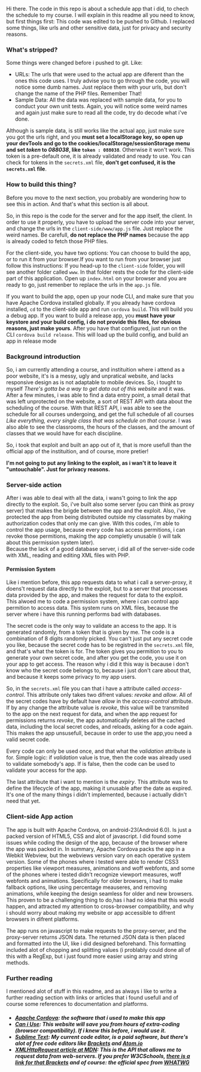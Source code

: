 <p>Hi there. The code in this repo is about a schedule app that i did, to chech the schedule to my course. I will explain in this readme all you need to know, but first things first: This code was edited to be pushed to Github. I replaced some things, like urls and other sensitive data, just for privacy and security reasons.</p>

<h3>What's stripped?</h3>
<p>Some things were changed before i pushed to git. Like:</p>
<ul>
<li>URLs: The urls that were used to the actual app are diferent than the ones this code uses. I truly advise you to go through the code, you will notice some dumb names. Just replace them with your urls, but don't change the name of the PHP files. Remember That!</li>
<li>Sample Data: All the data was replaced with sample data, for you to conduct your own unit tests. Again, you will notice some weird names and again just make sure to read all the code, try do decode what i've done.</li>
</ul>

<p>Although is sample data, is still works like the actual app, just make sure you got the urls right, and you <b>must set a localStorage key, so open up your devTools and go to the cookies/localStorage/sessionStorage menu and set <em>token</em> to <em>088038</em>, like <code>token : 088038</code></b>. Otherwise it won't work.
This token is a pre-default one, it is already validated and ready to use. You can check for tokens in the <code>secrets.xml</code> file, <b>don't get confused, it is the <code>secrets.xml</code> file</b>.
</p>
<h3>How to build this thing?</h3>
<p>Before you move to the next section, you probably are wondering how to see this in action. And that's what this section is all about. </p>
<p>So, in this repo is the code for the server and for the app itself, the client. In order to use it properly, you have to upload the server code into your server, and change the urls in the <code>client-side/www/app.js</code> file. Just replace the weird names. Be carefull, <b>do not replace the PHP names</b> because the app is already coded to fetch those PHP files.</p>
<p>For the client-side, you have two options: You can choose to build the app, or to run it from your browser.If you want to run from your browser just follow this instructions: If you head-up to the <code>client-side</code> folder, you will see another folder called <code>www</code>. In that folder rests the code for the client-side part of this application. Open up <code>index.html</code> on your browser and you are ready to go, just remenber to replace the urls in the <code>app.js</code> file.</p>
<p>If you want to build the app, open up your node CLI, and make sure that you have Apache Cordova installed globally. If you already have cordova installed, <code>cd</code> to the client-side app and run <code>cordova build</code>. This will build you a debug app. If you want to build a release app, you <b>must have your keystore and your build config, i do not provide this files, for obvious reasons, just make yours</b>. After you have that configured, just run on the CLI <code>cordova build release</code>. This will load up the build config, and build an app in release mode</p>

<h3>Background introduction</h3>

<p>So, i am currently attending a course, and instituition where i attend as a poor website, it's is a messy, ugly and unpratical website, and lacks responsive design as is not adaptable to mobile devices. So, i tought to myself <em>There's gotta be a way to get data out of this website</em> and it was. After a few minutes, i was able to find a data entry point, a small detail that was left unprotected on the website, a sort of REST API with data about the scheduling of the course. With that REST API, i was able to see the schedule for all courses undergoing, and get the full schedule of all courses <em>Like everything, every single class that was schedule on that course</em>. I was also able to see the classrooms, the hours of the classes, and the amount of classes that we would have for each discipline.</p>

<p>So, i took that exploit and built an app out of it, that is more usefull than the official app of the instituition, and of course, more pretier!</p>

<p><b>I'm not going to put any linking to the exploit, as i wan't it to leave it "untouchable". Just for privacy reasons.</b></p>


<h3>Server-side action</h3>
<p>After i was able to deal with all the data, i wans't going to link the app directly to the exploit. So, i've built also some server (you can think as proxy server) that makes the brigde between the app and the exploit. Also, i've protected the app from being distributed outside my classmates by making authorization codes that only me can give. With this codes, i'm able to control the app usage, because every code has access permitions, i can revoke those permitions, making the app completly unusable (i will talk about this permission system later).<br>
Because the lack of a good database server, i did all of the server-side code with XML, reading and editing XML files with PHP.</p>


<h4>Permission System</h4>
<p>Like i mention before, this app requests data to what i call a server-proxy, it doens't request data directly to the exploit, but to a server that processes data provided by the app, and makes the request for data to the exploit. This alwoed me to code a permission system, where i can control app permition to access data. This system runs on XML files, because the server where i have this running performs bad with databases.</p>

<p>The secret code is the only way to validate an access to the app. It is generated randomly, from a token that is given by me. The code is a combination of 8 digits randomly picked. You can't just put any secret code you like, because the secret code has to be registred in the <code>secrets.xml</code> file, and that's what the token is for. The token gives you permition to you to generate your own secret code, and after you get the code, you use it on your app to get access. The reason why i did it this way is because i don't know who the secret code belongs to, because i just don't care about that, and because it keeps some privacy to my app users.</p>

<p>So, in the <code>secrets.xml</code> file you can that i have a attribute called <em>access-control</em>. This attribute only takes two difrent values: <em>revoke</em> and <em>allow</em>. All of the secret codes have by default have <em>allow</em> in the  <em>access-control</em> attribute. If by any change the attribute value is <em>revoke</em>, this value will be transmited to the app on the next request for data, and when the app request for permissions returns <em>revoke</em>, the app automatically deletes all the cached data, including the local secret codes, and reloads, asking for a code again. This makes the app unsusefull, because in order to use the app,you need a valid secret code.</p>

<p>Every code can only be used once, and that what the <em>validation</em> attribute is for. Simple logic: if <em>validation</em> value is true, then the code was already used to validate somebody's app. If is false, then the code can be used to validate your access for the app.</p>

<p>The last attribute that i want to mention is the <em>expiry</em>. This attribute was to define the lifecycle of the app, making it unusable after the date as expired. It's one of the many things i didn't implemented, because i actually didn't need that yet.</p>


<h3> Client-side App action</h3>
<p>The app is built with Apache Cordova, on android-23(Android 6.0). Is just a packed version of HTML5, CSS and alot of javascript. I did found some issues while coding the design of the app, because of the browser where the app was packed in. In summary, Apache Cordova packs the app in a Webkit Webview, but the webviews version vary on each operative system version. Some of the phones where i tested were able to render CSS3 properties like viewport measures, animations and woff webfonts, and some of the phones where i tested didn't recognize viewport measures, woff webfonts and animations. Specifically for older browsers, i had to make fallback options, like using percentage meauseres, and removing animations, while keeping the design seamless for older and new browsers. This proven to be a challenging thing to do,has i had no ideia that this would happen, and attracted my attention to cross-browser compatibility, and why i should worry about making my website or app accessible to difrent browsers in difrent platforms.</p>

<p>The app runs on javascript to make requests to the proxy-server, and the proxy-server returns JSON data. The returned JSON data is then placed and formatted into the UI, like i did designed beforehand. This formatting included alot of chopping and splitting values (i problably could done all of this with a RegExp, but i just found more easier using array and string methods.</p>


<h3>Further reading</h3>
<p>I mentioned alot of stuff in this readme, and as always i like to write a further reading section with links or articles that i found usefull and of course some references to documentation and platforms.<p>
<h5>
<ul>
<li><a href="https://cordova.apache.org" target="_blank">Apache Cordova</a>: the software that i used to make this app</li>
<li><a href="http://caniuse.com">Can i Use</a>: This website will save you from hours of extra-coding (browser compatibility). If i knew this before, i would use it.</li>
<li><a href="https://www.sublimetext.com/3" target="_blank">Sublime Text</a>: My current code editor, is a paid software, but there's alot of free code editors like <a href="http://brackets.io/">Brackets</a> and <a href="http://atom.io/">Atom.io</a></li>
<li><a href="https://developer.mozilla.org/en-US/docs/Web/API/XMLHttpRequest" target="_blank">XMLHttpRequest article at MDN</a>: This is the API that allows me to request data from web-servers. If you prefer W3CSchools, <a href="http://www.w3schools.com/xml/dom_httprequest.asp"> there is a link for that  Brackets</a> and of course: the official spec from <a href="https://xhr.spec.whatwg.org">WHATWG</a></li>
</ul>
</h5>
